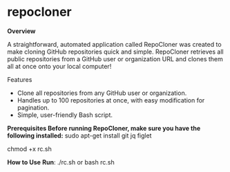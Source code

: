 # repocloner
**Overview**

A straightforward, automated application called RepoCloner was created to make cloning GitHub repositories quick and simple. RepoCloner retrieves all public repositories from a GitHub user or organization URL and clones them all at once onto your local computer!

Features
* Clone all repositories from any GitHub user or organization.
* Handles up to 100 repositories at once, with easy modification for pagination.
* Simple, user-friendly Bash script.

**Prerequisites
Before running RepoCloner, make sure you have the following installed:**
sudo apt-get install git jq figlet

chmod +x rc.sh

**How to Use**
**Run**: ./rc.sh or bash rc.sh
